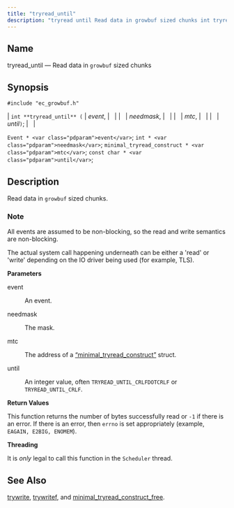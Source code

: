 ```yaml
---
title: "tryread_until"
description: "tryread until Read data in growbuf sized chunks int tryread until event needmask mtc until Event event int needmask minimal tryread construct mtc const char until Read data in growbuf sized chunks All events are assumed to be non blocking so the read and write semantics are non blocking The..."
---
```


<a name="apis.tryread_until"></a> 
## Name

tryread_until — Read data in `growbuf` sized chunks

## Synopsis

`#include "ec_growbuf.h"`

| `int **tryread_until** (` | <var class="pdparam">event</var>, |   |
|   | <var class="pdparam">needmask</var>, |   |
|   | <var class="pdparam">mtc</var>, |   |
|   | <var class="pdparam">until</var>`)`; |   |

`Event * <var class="pdparam">event</var>`;
`int * <var class="pdparam">needmask</var>`;
`minimal_tryread_construct * <var class="pdparam">mtc</var>`;
`const char * <var class="pdparam">until</var>`;<a name="idp48092656"></a> 
## Description

Read data in `growbuf` sized chunks.

### Note

All events are assumed to be non-blocking, so the read and write semantics are non-blocking.

The actual system call happening underneath can be either a 'read' or 'write' depending on the IO driver being used (for example, TLS).

**<a name="idp48095872"></a> Parameters**

<dl class="variablelist">

<dt>event</dt>

<dd>

An event.

</dd>

<dt>needmask</dt>

<dd>

The mask.

</dd>

<dt>mtc</dt>

<dd>

The address of a [“minimal_tryread_construct”](/momentum/3/3-api/structs-minimal-tryread-construct) struct.

</dd>

<dt>until</dt>

<dd>

An integer value, often `TRYREAD_UNTIL_CRLFDOTCRLF` or `TRYREAD_UNTIL_CRLF`.

</dd>

</dl>

**<a name="idp48105568"></a> Return Values**

This function returns the number of bytes successfully read or `-1` if there is an error. If there is an error, then `errno` is set appropriately (example, `EAGAIN, E2BIG, ENOMEM`).

**<a name="idp48107936"></a> Threading**

It is *only* legal to call this function in the `Scheduler` thread.

<a name="idp48109920"></a> 
## See Also

[trywrite](/momentum/3/3-api/apis-trywrite), [trywritef](/momentum/3/3-api/apis-trywritef), and [minimal_tryread_construct_free](/momentum/3/3-api/apis-minimal-tryread-construct-free).